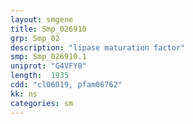 ```yaml
---
layout: smgene
title: Smp_026910
grp: Smp_02
description: "lipase maturation factor"
smp: Smp_026910.1
uniprot: "G4VFY8"
length:  1935
cdd: "cl06019, pfam06762"
kk: ns
categories: sm
---
```

